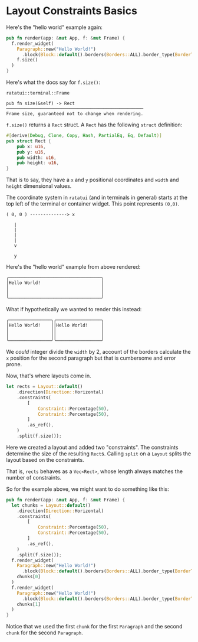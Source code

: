 # Layout Constraints Basics

Here's the "hello world" example again:

```rust
pub fn render(app: &mut App, f: &mut Frame) {
  f.render_widget(
    Paragraph::new("Hello World!")
      .block(Block::default().borders(Borders::ALL).border_type(BorderType::Rounded)),
    f.size()
  )
}
```

Here's what the docs say for `f.size()`:

```raw
ratatui::terminal::Frame

pub fn size(&self) -> Rect
────────────────────────────────────────────────────
Frame size, guaranteed not to change when rendering.
```

`f.size()` returns a `Rect` struct. A `Rect` has the following `struct` definition:

```rust
#[derive(Debug, Clone, Copy, Hash, PartialEq, Eq, Default)]
pub struct Rect {
    pub x: u16,
    pub y: u16,
    pub width: u16,
    pub height: u16,
}
```

That is to say, they have a `x` and `y` positional coordinates and `width` and `height` dimensional
values.

The coordinate system in `ratatui` (and in terminals in general) starts at the top left of the
terminal or container widget. This point represents `(0,0)`.

```svgbob
( 0, 0 ) --------------> x

   |
   |
   |
   |
   v

   y
```

Here's the "hello world" example from above rendered:

```raw
╭───────────────────────────────────╮
│Hello World!                       │
│                                   │
│                                   │
╰───────────────────────────────────╯
```

What if hypothetically we wanted to render this instead:

```raw
╭────────────────╮╭─────────────────╮
│Hello World!    ││Hello World!     │
│                ││                 │
│                ││                 │
╰────────────────╯╰─────────────────╯
```

We _could_ integer divide the `width` by 2, account of the borders calculate the `x` position for
the second paragraph but that is cumbersome and error prone.

Now, that's where layouts come in.

```rust
let rects = Layout::default()
    .direction(Direction::Horizontal)
    .constraints(
        [
            Constraint::Percentage(50),
            Constraint::Percentage(50),
        ]
        .as_ref(),
    )
    .split(f.size());
```

Here we created a layout and added two "constraints". The constraints determine the size of the
resulting `Rect`s. Calling `split` on a `Layout` splits the layout based on the constraints.

That is, `rects` behaves as a `Vec<Rect>`, whose length always matches the number of constraints.

So for the example above, we might want to do something like this:

```rust
pub fn render(app: &mut App, f: &mut Frame) {
  let chunks = Layout::default()
    .direction(Direction::Horizontal)
    .constraints(
        [
            Constraint::Percentage(50),
            Constraint::Percentage(50),
        ]
        .as_ref(),
    )
    .split(f.size());
  f.render_widget(
    Paragraph::new("Hello World!")
      .block(Block::default().borders(Borders::ALL).border_type(BorderType::Rounded)),
    chunks[0]
  )
  f.render_widget(
    Paragraph::new("Hello World!")
      .block(Block::default().borders(Borders::ALL).border_type(BorderType::Rounded)),
    chunks[1]
  )
}
```

Notice that we used the first `chunk` for the first `Paragraph` and the second `chunk` for the
second `Paragraph`.

